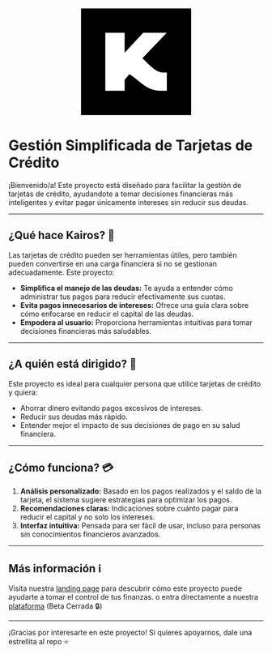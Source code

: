 <p align="center">
  <img src="./docs/favicon-kairos.svg" />
</p>


# Gestión Simplificada de Tarjetas de Crédito

¡Bienvenido/a!  Este proyecto está diseñado para facilitar la gestión de tarjetas de crédito, ayudandote a tomar decisiones financieras más inteligentes y evitar pagar únicamente intereses sin reducir sus deudas.

---

## ¿Qué hace Kairos? 🤨

Las tarjetas de crédito pueden ser herramientas útiles, pero también pueden convertirse en una carga financiera si no se gestionan adecuadamente. Este proyecto:

- **Simplifica el manejo de las deudas:** Te ayuda a entender cómo administrar tus pagos para reducir efectivamente sus cuotas.
- **Evita pagos innecesarios de intereses:** Ofrece una guía clara sobre cómo enfocarse en reducir el capital de las deudas.
- **Empodera al usuario:** Proporciona herramientas intuitivas para tomar decisiones financieras más saludables.

---

## ¿A quién está dirigido? 🫵

Este proyecto es ideal para cualquier persona que utilice tarjetas de crédito y quiera:

- Ahorrar dinero evitando pagos excesivos de intereses.
- Reducir sus deudas más rápido.
- Entender mejor el impacto de sus decisiones de pago en su salud financiera.

---

## ¿Cómo funciona? 💳

1. **Análisis personalizado:** Basado en los pagos realizados y el saldo de la tarjeta, el sistema sugiere estrategias para optimizar los pagos.
2. **Recomendaciones claras:** Indicaciones sobre cuánto pagar para reducir el capital y no solo los intereses.
3. **Interfaz intuitiva:** Pensada para ser fácil de usar, incluso para personas sin conocimientos financieros avanzados.

---

## Más información ℹ️

Visita nuestra [landing page](https://kairos-ai.framer.website/) para descubrir cómo este proyecto puede ayudarte a tomar el control de tus finanzas. o entra directamente a nuestra [plataforma](https://develop.dxgbdvng7cbh1.amplifyapp.com/login) (Beta Cerrada 🔒)

---

¡Gracias por interesarte en este proyecto! Si quieres apoyarnos, dale una estrellita al repo ⭐